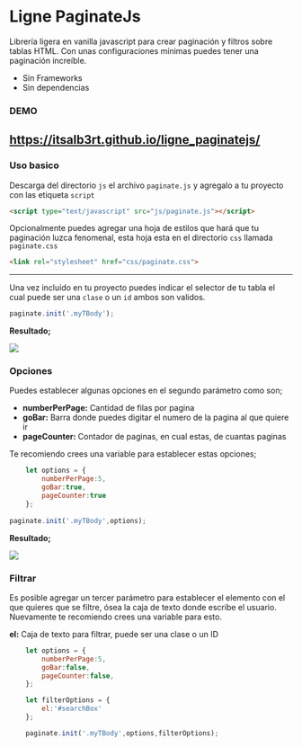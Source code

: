 # Ligne PaginateJs
Librería ligera en vanilla javascript para crear paginación y filtros sobre tablas HTML.
Con unas configuraciones mínimas puedes tener una paginación increíble.

- Sin Frameworks
- Sin dependencias

### DEMO

## https://itsalb3rt.github.io/ligne_paginatejs/

### Uso basico

Descarga del directorio `js` el archivo `paginate.js` y agregalo a tu proyecto con las etiqueta `script`

```html
<script type="text/javascript" src="js/paginate.js"></script>
```
Opcionalmente puedes agregar una hoja de estilos que hará que tu paginación luzca fenomenal, esta hoja esta en el directorio `css` llamada `paginate.css`

```html
<link rel="stylesheet" href="css/paginate.css">
```
---
Una vez incluido en tu proyecto puedes indicar el selector de tu tabla el cual puede ser una `clase` o un `id` ambos son validos.

```javascript
paginate.init('.myTBody');
```

**Resultado;**

[![](https://i.imgur.com/ykzd7Lu.png)](https://i.imgur.com/ykzd7Lu.png)

### Opciones

Puedes establecer algunas opciones en el segundo parámetro como son;

- **numberPerPage:** Cantidad de filas por pagina
- **goBar:** Barra donde puedes digitar el numero de la pagina al que quiere ir
- **pageCounter:** Contador de paginas, en cual estas, de cuantas paginas

Te recomiendo crees una variable para establecer estas opciones;

```javascript
    let options = {
        numberPerPage:5, 
        goBar:true, 
        pageCounter:true
    };
	
paginate.init('.myTBody',options);
```

**Resultado;**

[![](https://i.imgur.com/crlUHrS.png)](https://i.imgur.com/crlUHrS.png)

### Filtrar

Es posible agregar un tercer parámetro para establecer el elemento con el que quieres que se filtre, ósea la caja de texto donde escribe el usuario. Nuevamente te recomiendo crees una variable para esto.

**el:** Caja de texto para filtrar, puede ser una clase o un ID

```javascript
    let options = {
        numberPerPage:5,
        goBar:false, 
        pageCounter:false,
    };

    let filterOptions = {
        el:'#searchBox'
    };

    paginate.init('.myTBody',options,filterOptions);
```
